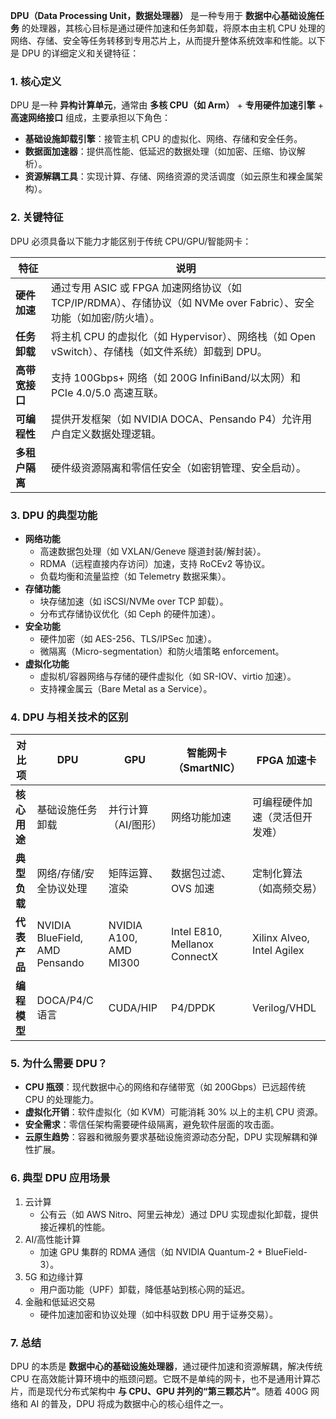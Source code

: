 **DPU（Data Processing Unit，数据处理器）** 是一种专用于 **数据中心基础设施任务** 的处理器，其核心目标是通过硬件加速和任务卸载，将原本由主机 CPU 处理的网络、存储、安全等任务转移到专用芯片上，从而提升整体系统效率和性能。以下是 DPU 的详细定义和关键特征：

### **1. 核心定义**

DPU 是一种 **异构计算单元**，通常由 **多核 CPU（如 Arm）** + **专用硬件加速引擎** + **高速网络接口** 组成，主要承担以下角色：

- **基础设施卸载引擎**：接管主机 CPU 的虚拟化、网络、存储和安全任务。
- **数据面加速器**：提供高性能、低延迟的数据处理（如加密、压缩、协议解析）。
- **资源解耦工具**：实现计算、存储、网络资源的灵活调度（如云原生和裸金属架构）。

### **2. 关键特征**

DPU 必须具备以下能力才能区别于传统 CPU/GPU/智能网卡：

| **特征**       | **说明**                                                     |
| -------------- | ------------------------------------------------------------ |
| **硬件加速**   | 通过专用 ASIC 或 FPGA 加速网络协议（如 TCP/IP/RDMA）、存储协议（如 NVMe over Fabric）、安全功能（如加密/防火墙）。 |
| **任务卸载**   | 将主机 CPU 的虚拟化（如 Hypervisor）、网络栈（如 Open vSwitch）、存储栈（如文件系统）卸载到 DPU。 |
| **高带宽接口** | 支持 100Gbps+ 网络（如 200G InfiniBand/以太网）和 PCIe 4.0/5.0 高速互联。 |
| **可编程性**   | 提供开发框架（如 NVIDIA DOCA、Pensando P4）允许用户自定义数据处理逻辑。 |
| **多租户隔离** | 硬件级资源隔离和零信任安全（如密钥管理、安全启动）。         |

### **3. DPU 的典型功能**

- **网络功能**
  - 高速数据包处理（如 VXLAN/Geneve 隧道封装/解封装）。
  - RDMA（远程直接内存访问）加速，支持 RoCEv2 等协议。
  - 负载均衡和流量监控（如 Telemetry 数据采集）。
- **存储功能**
  - 块存储加速（如 iSCSI/NVMe over TCP 卸载）。
  - 分布式存储协议优化（如 Ceph 的硬件加速）。
- **安全功能**
  - 硬件加密（如 AES-256、TLS/IPSec 加速）。
  - 微隔离（Micro-segmentation）和防火墙策略 enforcement。
- **虚拟化功能**
  - 虚拟机/容器网络与存储的硬件虚拟化（如 SR-IOV、virtio 加速）。
  - 支持裸金属云（Bare Metal as a Service）。

### **4. DPU 与相关技术的区别**

| **对比项**   | **DPU**                        | **GPU**                | **智能网卡（SmartNIC）**      | **FPGA 加速卡**                |
| ------------ | ------------------------------ | ---------------------- | ----------------------------- | ------------------------------ |
| **核心用途** | 基础设施任务卸载               | 并行计算（AI/图形）    | 网络功能加速                  | 可编程硬件加速（灵活但开发难） |
| **典型负载** | 网络/存储/安全协议处理         | 矩阵运算、渲染         | 数据包过滤、OVS 加速          | 定制化算法（如高频交易）       |
| **代表产品** | NVIDIA BlueField, AMD Pensando | NVIDIA A100, AMD MI300 | Intel E810, Mellanox ConnectX | Xilinx Alveo, Intel Agilex     |
| **编程模型** | DOCA/P4/C语言                  | CUDA/HIP               | P4/DPDK                       | Verilog/VHDL                   |

### **5. 为什么需要 DPU？**

- **CPU 瓶颈**：现代数据中心的网络和存储带宽（如 200Gbps）已远超传统 CPU 的处理能力。
- **虚拟化开销**：软件虚拟化（如 KVM）可能消耗 30% 以上的主机 CPU 资源。
- **安全需求**：零信任架构需要硬件级隔离，避免软件层面的攻击面。
- **云原生趋势**：容器和微服务要求基础设施资源动态分配，DPU 实现解耦和弹性扩展。

### **6. 典型 DPU 应用场景**

1. 云计算
   - 公有云（如 AWS Nitro、阿里云神龙）通过 DPU 实现虚拟化卸载，提供接近裸机的性能。
2. AI/高性能计算
   - 加速 GPU 集群的 RDMA 通信（如 NVIDIA Quantum-2 + BlueField-3）。
3. 5G 和边缘计算
   - 用户面功能（UPF）卸载，降低基站到核心网的延迟。
4. 金融和低延迟交易
   - 硬件加速加密和协议处理（如中科驭数 DPU 用于证券交易）。

### **7. 总结**

DPU 的本质是 **数据中心的基础设施处理器**，通过硬件加速和资源解耦，解决传统 CPU 在高效能计算环境中的瓶颈问题。它既不是单纯的网卡，也不是通用计算芯片，而是现代分布式架构中 **与 CPU、GPU 并列的“第三颗芯片”**。随着 400G 网络和 AI 的普及，DPU 将成为数据中心的核心组件之一。